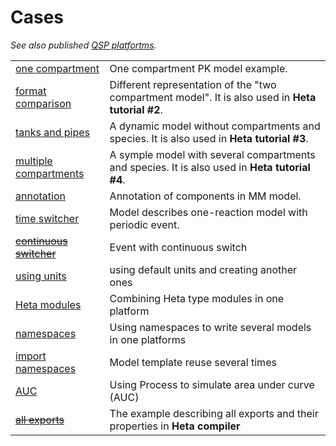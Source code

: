 # Cases

*See also published [QSP platfortms](/implemented?id=open-source-qsp-platforms).*

| | |
|---|---|
| [one compartment](cases/one-compartment) | One compartment PK model example. |
| [format comparison](cases/format-comparison) | Different representation of the "two compartment model". It is also used in **Heta tutorial #2**. |
| [tanks and pipes](cases/tanks-and-pipes) | A dynamic model without compartments and species. It is also used in **Heta tutorial #3**. |
| [multiple compartments](cases/multiple-compartments) | A symple model with several compartments and species. It is also used in **Heta tutorial #4**. |
| [annotation](cases/annotation) | Annotation of components in MM model. |
| [time switcher](cases/time-switcher) | Model describes one-reaction model with periodic event. |
| ~~[continuous switcher](cases/c-switcher)~~ | Event with continuous switch |
| [using units](cases/using-units) | using default units and creating another ones |
| [Heta modules](cases/heta-modules) | Combining Heta type modules in one platform |
| [namespaces](cases/namespaces) | Using namespaces to write several models in one platforms |
| [import namespaces](cases/import-ns) | Model template reuse several times |
| [AUC](cases/auc) | Using Process to simulate area under curve (AUC) |
| ~~[all exports](cases/all-exports)~~ | The example describing all exports and their properties in **Heta compiler** |
